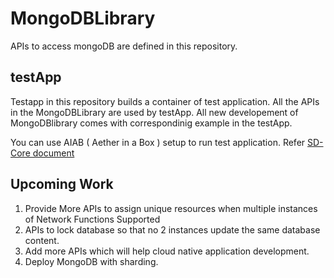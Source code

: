 # MongoDBLibrary

APIs to access mongoDB are defined in this repository.

## testApp

Testapp in this repository builds a container of test application. All the APIs in the 
MongoDBLibrary are used by testApp. All new developement of MongoDBlibrary comes with 
correspondinig example in the testApp. 

You can use AIAB ( Aether in a Box ) setup to run test application. Refer [SD-Core
document](https://docs.sd-core.opennetworking.org/master/developer/aiab.html#)

## Upcoming Work

1. Provide More APIs to assign unique resources when multiple instances of Network Functions Supported
2. APIs to lock database so that no 2 instances update the same database content. 
3. Add more APIs which will help cloud native application development.
4. Deploy MongoDB with sharding.
